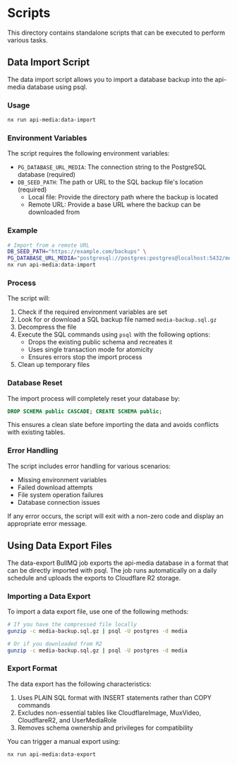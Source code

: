 # Scripts

This directory contains standalone scripts that can be executed to perform various tasks.

## Data Import Script

The data import script allows you to import a database backup into the api-media database using psql.

### Usage

```bash
nx run api-media:data-import
```

### Environment Variables

The script requires the following environment variables:

- `PG_DATABASE_URL_MEDIA`: The connection string to the PostgreSQL database (required)
- `DB_SEED_PATH`: The path or URL to the SQL backup file's location (required)
  - Local file: Provide the directory path where the backup is located
  - Remote URL: Provide a base URL where the backup can be downloaded from

### Example

```bash
# Import from a remote URL
DB_SEED_PATH="https://example.com/backups" \
PG_DATABASE_URL_MEDIA="postgresql://postgres:postgres@localhost:5432/media" \
nx run api-media:data-import
```

### Process

The script will:

1. Check if the required environment variables are set
2. Look for or download a SQL backup file named `media-backup.sql.gz`
3. Decompress the file
4. Execute the SQL commands using `psql` with the following options:
   - Drops the existing public schema and recreates it
   - Uses single transaction mode for atomicity
   - Ensures errors stop the import process
5. Clean up temporary files

### Database Reset

The import process will completely reset your database by:

```sql
DROP SCHEMA public CASCADE; CREATE SCHEMA public;
```

This ensures a clean slate before importing the data and avoids conflicts with existing tables.

### Error Handling

The script includes error handling for various scenarios:

- Missing environment variables
- Failed download attempts
- File system operation failures
- Database connection issues

If any error occurs, the script will exit with a non-zero code and display an appropriate error message.

## Using Data Export Files

The data-export BullMQ job exports the api-media database in a format that can be directly imported with psql. The job runs automatically on a daily schedule and uploads the exports to Cloudflare R2 storage.

### Importing a Data Export

To import a data export file, use one of the following methods:

```bash
# If you have the compressed file locally
gunzip -c media-backup.sql.gz | psql -U postgres -d media

# Or if you downloaded from R2
gunzip -c media-backup.sql.gz | psql -U postgres -d media
```

### Export Format

The data export has the following characteristics:

1. Uses PLAIN SQL format with INSERT statements rather than COPY commands
2. Excludes non-essential tables like CloudflareImage, MuxVideo, CloudflareR2, and UserMediaRole
3. Removes schema ownership and privileges for compatibility

You can trigger a manual export using:

```bash
nx run api-media:data-export
```

